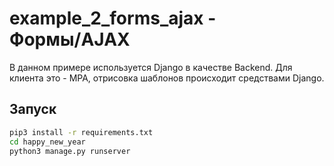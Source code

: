 # example_2_forms_ajax - Формы/AJAX

В данном примере используется Django в качестве Backend. 
Для клиента это - MPA, отрисовка шаблонов происходит средствами Django. 

## Запуск 

```bash
pip3 install -r requirements.txt
cd happy_new_year
python3 manage.py runserver
```